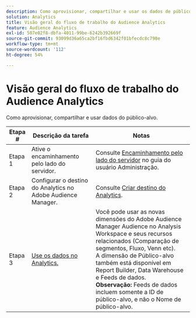 ```yaml
---
description: Como aprovisionar, compartilhar e usar os dados de público-alvo.
solution: Analytics
title: Visão geral do fluxo de trabalho do Audience Analytics
feature: Audience Analytics
exl-id: 507e02f8-dbfa-4011-99be-6242b392669f
source-git-commit: 93099d36a65ca2bf16fbd6342f01bfecdc8c798e
workflow-type: tm+mt
source-wordcount: '112'
ht-degree: 54%

---
```


# Visão geral do fluxo de trabalho do Audience Analytics

Como aprovisionar, compartilhar e usar dados do público-alvo.

| Etapa # | Descrição da tarefa | Notas |
|--- |--- |--- |
| Etapa 1 | Ative o encaminhamento pelo lado do servidor. | Consulte [Encaminhamento pelo lado do servidor](/help/admin/admin/c-manage-report-suites/c-edit-report-suites/general/c-server-side-forwarding/ssf.md) no guia do usuário Administração. |
| Etapa 2 | Configurar o destino do Analytics no Adobe Audience Manager. | Consulte [Criar destino do Analytics](https://experienceleague.adobe.com/docs/audience-manager/user-guide/features/destinations/experience-cloud-destinations/create-analytics-destination.html?lang=pt-BR). |
| Etapa 3 | [Use os dados no Analytics.](/help/integrate/c-audience-analytics/c-workflow/use-audience-data-analytics.md) | Você pode usar as novas dimensões do Adobe Audience Manager Audience no Analysis Workspace e seus recursos relacionados (Comparação de segmentos, Fluxo, Venn etc). <br>A dimensão de Público-alvo também está disponível em Report Builder, Data Warehouse e Feeds de dados. <br>**Observação:** Feeds de dados incluem somente a ID de público-alvo, e não o Nome de público-alvo. |
